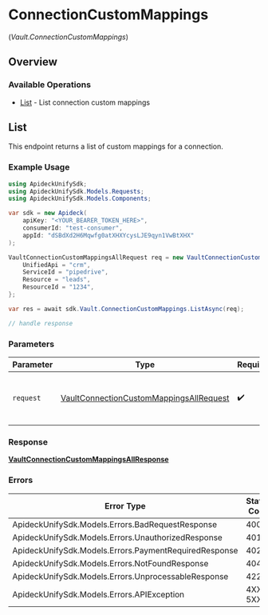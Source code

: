 # ConnectionCustomMappings
(*Vault.ConnectionCustomMappings*)

## Overview

### Available Operations

* [List](#list) - List connection custom mappings

## List

This endpoint returns a list of custom mappings for a connection.

### Example Usage

```csharp
using ApideckUnifySdk;
using ApideckUnifySdk.Models.Requests;
using ApideckUnifySdk.Models.Components;

var sdk = new Apideck(
    apiKey: "<YOUR_BEARER_TOKEN_HERE>",
    consumerId: "test-consumer",
    appId: "dSBdXd2H6Mqwfg0atXHXYcysLJE9qyn1VwBtXHX"
);

VaultConnectionCustomMappingsAllRequest req = new VaultConnectionCustomMappingsAllRequest() {
    UnifiedApi = "crm",
    ServiceId = "pipedrive",
    Resource = "leads",
    ResourceId = "1234",
};

var res = await sdk.Vault.ConnectionCustomMappings.ListAsync(req);

// handle response
```

### Parameters

| Parameter                                                                                                   | Type                                                                                                        | Required                                                                                                    | Description                                                                                                 |
| ----------------------------------------------------------------------------------------------------------- | ----------------------------------------------------------------------------------------------------------- | ----------------------------------------------------------------------------------------------------------- | ----------------------------------------------------------------------------------------------------------- |
| `request`                                                                                                   | [VaultConnectionCustomMappingsAllRequest](../../Models/Requests/VaultConnectionCustomMappingsAllRequest.md) | :heavy_check_mark:                                                                                          | The request object to use for the request.                                                                  |

### Response

**[VaultConnectionCustomMappingsAllResponse](../../Models/Requests/VaultConnectionCustomMappingsAllResponse.md)**

### Errors

| Error Type                                            | Status Code                                           | Content Type                                          |
| ----------------------------------------------------- | ----------------------------------------------------- | ----------------------------------------------------- |
| ApideckUnifySdk.Models.Errors.BadRequestResponse      | 400                                                   | application/json                                      |
| ApideckUnifySdk.Models.Errors.UnauthorizedResponse    | 401                                                   | application/json                                      |
| ApideckUnifySdk.Models.Errors.PaymentRequiredResponse | 402                                                   | application/json                                      |
| ApideckUnifySdk.Models.Errors.NotFoundResponse        | 404                                                   | application/json                                      |
| ApideckUnifySdk.Models.Errors.UnprocessableResponse   | 422                                                   | application/json                                      |
| ApideckUnifySdk.Models.Errors.APIException            | 4XX, 5XX                                              | \*/\*                                                 |